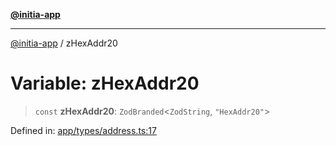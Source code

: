 [**@initia-app**](../types.md)

***

[@initia-app](../types.md) / zHexAddr20

# Variable: zHexAddr20

> `const` **zHexAddr20**: `ZodBranded`\<`ZodString`, `"HexAddr20"`\>

Defined in: [app/types/address.ts:17](https://github.com/hanwong/app-v2/blob/b6cc29462bca0bededdcec342d091f91e17e428a/app/types/address.ts#L17)
